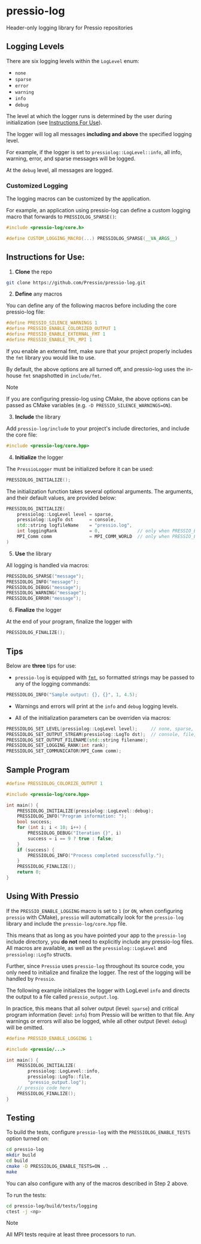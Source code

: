 # pressio-log
Header-only logging library for Pressio repositories

## Logging Levels

There are six logging levels within the `LogLevel` enum:

- `none`
- `sparse`
- `error`
- `warning`
- `info`
- `debug`

The level at which the logger runs is determined by the user during initialization (see [Instructions For Use](instructions-for-use)).

The logger will log all messages **including and above** the specified logging level.

For example, if the logger is set to `pressiolog::LogLevel::info`, all info, warning, error, and sparse messages will be logged.

At the `debug` level, all messages are logged.

### Customized Logging

The logging macros can be customized by the application.

For example, an application using pressio-log can define a custom logging macro that forwards to `PRESSIOLOG_SPARSE()`:

```cpp
#include <pressio-log/core.h>

#define CUSTOM_LOGGING_MACRO(...) PRESSIOLOG_SPARSE(__VA_ARGS__)
```

## Instructions for Use:

1. **Clone** the repo

```sh
git clone https://github.com/Pressio/pressio-log.git
```

2. **Define** any macros

You can define any of the following macros before including the core pressio-log file:

```cpp
#define PRESSIO_SILENCE_WARNINGS 1
#define PRESSIO_ENABLE_COLORIZED_OUTPUT 1
#define PRESSIO_ENABLE_EXTERNAL_FMT 1
#define PRESSIO_ENABLE_TPL_MPI 1
```

If you enable an external fmt, make sure that your project properly includes the `fmt` library you would like to use.

By default, the above options are all turned off, and pressio-log uses the in-house `fmt` snapshotted in `include/fmt`.

> [!NOTE]
> If you are configuring pressio-log using CMake, the above options can be passed as CMake variables (e.g. `-D PRESSIO_SILENCE_WARNINGS=ON`).

3. **Include** the library

Add `pressio-log/include` to your project's include directories, and include the core file:

```cpp
#include <pressio-log/core.hpp>
```

4. **Initialize** the logger

The `PressioLogger` must be initialized before it can be used:

```cpp
PRESSIOLOG_INITIALIZE();
```

The initialization function takes several optional arguments. The arguments, and their default values, are provided below:

```cpp
PRESSIOLOG_INITIALIZE(
    pressiolog::LogLevel level = sparse,
    pressiolog::LogTo dst      = console,
    std::string logfileName    = "pressio.log",
    int loggingRank            = 0,              // only when PRESSIO_ENABLE_TPL_MPI=ON
    MPI_Comm comm              = MPI_COMM_WORLD  // only when PRESSIO_ENABLE_TPL_MPI=ON
)
```

5. **Use** the library

All logging is handled via macros:

```cpp
PRESSIOLOG_SPARSE("message");
PRESSIOLOG_INFO("message");
PRESSIOLOG_DEBUG("message");
PRESSIOLOG_WARNING("message");
PRESSIOLOG_ERROR("message");
```

6. **Finalize** the logger

At the end of your program, finalize the logger with

```cpp
PRESSIOLOG_FINALIZE();
```

## Tips

Below are **three** tips for use:

- `pressio-log` is equipped with [`fmt`](https://github.com/fmtlib/fmt), so formatted strings may be passed to any of the logging commands:

```cpp
PRESSIOLOG_INFO("Sample output: {}, {}", 1, 4.5);
```

- Warnings and errors will print at the `info` and `debug` logging levels.

- All of the initialization parameters can be overriden via macros:

```cpp
PRESSIOLOG_SET_LEVEL(pressiolog::LogLevel level);     // none, sparse, info, debug
PRESSIOLOG_SET_OUTPUT_STREAM(pressiolog::LogTo dst);  // console, file, both
PRESSIOLOG_SET_OUTPUT_FILENAME(std::string filename);
PRESSIOLOG_SET_LOGGING_RANK(int rank);
PRESSIOLOG_SET_COMMUNICATOR(MPI_Comm comm);
```

## Sample Program

```cpp
#define PRESSIOLOG_COLORIZE_OUTPUT 1

#include <pressio-log/core.hpp>

int main() {
    PRESSIOLOG_INITIALIZE(pressiolog::LogLevel::debug);
    PRESSIOLOG_INFO("Program information: ");
    bool success;
    for (int i; i < 10; i++) {
        PRESSIOLOG_DEBUG("Iteration {}", i)
        success = i == 9 ? true : false;
    }
    if (success) {
        PRESSIOLOG_INFO("Process completed successfully.");
    }
    PRESSIOLOG_FINALIZE();
    return 0;
}

```

## Using With Pressio

If the `PRESSIO_ENABLE_LOGGING` macro is set to `1` (or `ON`, when configuring `pressio` with CMake),
`pressio` will automatically look for the `pressio-log` library and include the `pressio-log/core.hpp` file.

This means that as long as you have pointed your app to the `pressio-log` include directory, you **do not** need to explicitly include any pressio-log files.
All macros are available, as well as the `pressiolog::LogLevel` and `pressiolog::LogTo` structs.

Further, since `Pressio` uses `pressio-log` throughout its source code, you only need to initialize and finalize the logger. The rest of the logging will be handled by `Pressio`.

The following example initializes the logger with LogLevel `info` and directs the output to a file called `pressio_output.log`.

In practice, this means that all solver output (level: `sparse`) and critical program information (level: `info`) from Pressio will be written to that file. Any warnings or errors will also be logged, while all other output (level: `debug`) will be omitted.

```cpp
#define PRESSIO_ENABLE_LOGGING 1

#include <pressio/...>

int main() {
    PRESSIOLOG_INITIALIZE(
        pressiolog::LogLevel::info,
        pressiolog::LogTo::file,
        "pressio_output.log");
    // pressio code here
    PRESSIOLOG_FINALIZE();
}

```

## Testing

To build the tests, configure `pressio-log` with the `PRESSIOLOG_ENABLE_TESTS` option turned on:

```sh
cd pressio-log
mkdir build
cd build
cmake -D PRESSIOLOG_ENABLE_TESTS=ON ..
make
```

You can also configure with any of the macros described in Step 2 above.

To run the tests:

```sh
cd pressio-log/build/tests/logging
ctest -j <np>
```

> [!NOTE]
> All MPI tests require at least three processors to run.
